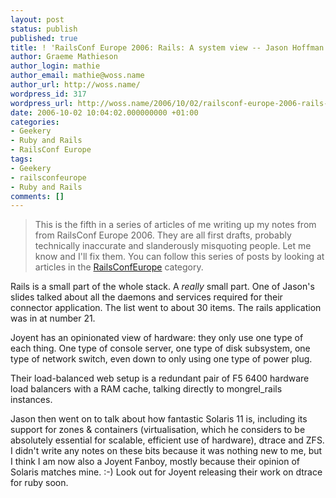 ```yaml
---
layout: post
status: publish
published: true
title: ! 'RailsConf Europe 2006: Rails: A system view -- Jason Hoffman'
author: Graeme Mathieson
author_login: mathie
author_email: mathie@woss.name
author_url: http://woss.name/
wordpress_id: 317
wordpress_url: http://woss.name/2006/10/02/railsconf-europe-2006-rails-a-system-view-jason-hoffman/
date: 2006-10-02 10:04:02.000000000 +01:00
categories:
- Geekery
- Ruby and Rails
- RailsConf Europe
tags:
- Geekery
- railsconfeurope
- Ruby and Rails
comments: []
---
```

> This is the fifth in a series of articles of me writing up my notes from
> from RailsConf Europe 2006. They are all first drafts, probably
> technically inaccurate and slanderously misquoting people. Let me know
> and I'll fix them.  You can follow this series of posts by looking at
> articles in the [RailsConfEurope](&#47;index.php?s=RailsConf+Europe+2006)
> category.

Rails is a small part of the whole stack. A *really* small part. One of
Jason's slides talked about all the daemons and services required for their
connector application. The list went to about 30 items. The rails application
was in at number 21.

Joyent has an opinionated view of hardware: they only use one type of each
thing. One type of console server, one type of disk subsystem, one type of
network switch, even down to only using one type of power plug.

Their load-balanced web setup is a redundant pair of F5 6400 hardware load
balancers with a RAM cache, talking directly to mongrel\_rails instances.

Jason then went on to talk about how fantastic Solaris 11 is, including its
support for zones & containers (virtualisation, which he considers to be
absolutely essential for scalable, efficient use of hardware), dtrace and ZFS.
I didn't write any notes on these bits because it was nothing new to me, but I
think I am now also a Joyent Fanboy, mostly because their opinion of Solaris
matches mine. :-) Look out for Joyent releasing their work on dtrace for ruby
soon.
